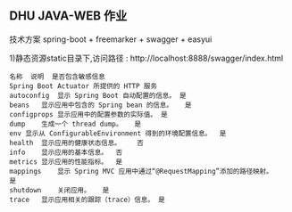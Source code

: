 
## DHU JAVA-WEB 作业

技术方案
spring-boot + freemarker + swagger + easyui

1)静态资源static目录下,访问路径 : http://localhost:8888/swagger/index.html


```
名称	说明	是否包含敏感信息
Spring Boot Actuator 所提供的 HTTP 服务
autoconfig	显示 Spring Boot 自动配置的信息。	是
beans	显示应用中包含的 Spring bean 的信息。	是
configprops	显示应用中的配置参数的实际值。	是
dump	生成一个 thread dump。	是
env	显示从 ConfigurableEnvironment 得到的环境配置信息。	是
health	显示应用的健康状态信息。	否
info	显示应用的基本信息。	否
metrics	显示应用的性能指标。	是
mappings	显示 Spring MVC 应用中通过“@RequestMapping”添加的路径映射。	是
shutdown	关闭应用。	是
trace	显示应用相关的跟踪（trace）信息。	是
```

